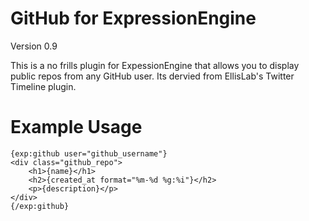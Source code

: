 # GitHub for ExpressionEngine

Version 0.9

This is a no frills plugin for ExpessionEngine that allows you to display public repos from any GitHub user.  Its dervied from EllisLab's Twitter Timeline plugin.

# Example Usage

	{exp:github user="github_username"}
	<div class="github_repo">
		<h1>{name}</h1>
		<h2>{created_at format="%m-%d %g:%i"}</h2>
		<p>{description}</p>
	</div>
	{/exp:github}